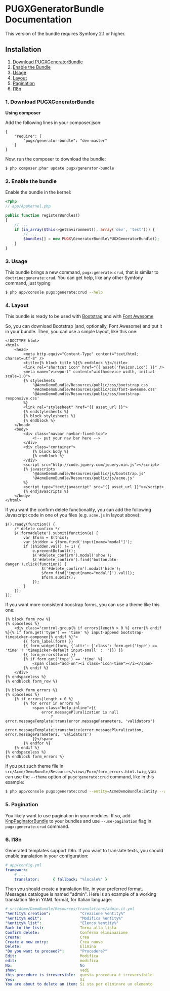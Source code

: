 PUGXGeneratorBundle Documentation
=================================

This version of the bundle requires Symfony 2.1 or higher.

## Installation

1. [Download PUGXGeneratorBundle](#1-download-pugxgeneratorbundle)
2. [Enable the Bundle](#2-enable-the-bundle)
3. [Usage](#3-usage)
4. [Layout](#4-layout)
5. [Pagination](#5-pagination)
6. [I18n](#6-i18n)

### 1. Download PUGXGeneratorBundle

**Using composer**

Add the following lines in your composer.json:

```
{
    "require": {
        "pugx/generator-bundle": "dev-master"
    }
}

```

Now, run the composer to download the bundle:

``` bash
$ php composer.phar update pugx/generator-bundle
```

### 2. Enable the bundle

Enable the bundle in the kernel:

``` php
<?php
// app/AppKernel.php

public function registerBundles()
{
    // ...
    if (in_array($this->getEnvironment(), array('dev', 'test'))) {
        // ...
        $bundles[] = new PUGX\GeneratorBundle\PUGXGeneratorBundle();
    }
}
```

### 3. Usage

This bundle brings a new command, ``pugx:generate:crud``, that is similar to ``doctrine:generate:crud``.
You can get help, like any other Symfony command, just typing

``` bash
$ php app/console pugx:generate:crud --help
```

### 4. Layout

This bundle is ready to be used with [Bootstrap](http://twitter.github.com/bootstrap/) and with [Font Awesome](http://fortawesome.github.com/Font-Awesome/)

So, you can download Bootstrap (and, optionally, Font Awesome) and put it in your bundle.
Then, you can use a simple layout, like this one:

``` html+php
<!DOCTYPE html>
<html>
    <head>
        <meta http-equiv="Content-Type" content="text/html; charset=utf-8" />
        <title>{% block title %}{% endblock %}</title>
        <link rel="shortcut icon" href="{{ asset('favicon.ico') }}" />
        <meta name="viewport" content="width=device-width, initial-scale=1.0">
        {% stylesheets
            '@AcmeDemoBundle/Resources/public/css/bootstrap.css'
            '@AcmeDemoBundle/Resources/public/css/font-awesome.css'
            '@AcmeDemoBundle/Resources/public/css/bootstrap-responsive.css'
        %}
        <link rel="stylesheet" href="{{ asset_url }}">
        {% endstylesheets %}
        {% block stylesheets %}
        {% endblock %}
    </head>
    <body>
        <div class="navbar navbar-fixed-top">
            <!-- put your nav bar here -->
        </div>
        <div class="container">
            {% block body %}
            {% endblock %}
        </div>
        <script src="http://code.jquery.com/jquery.min.js"></script>
        {% javascripts
            '@AcmeDemoBundle/Resources/public/js/bootstrap.js'
            '@AcmeDemoBundle/Resources/public/js/acme.js'
        %}
        <script type="text/javascript" src="{{ asset_url }}"></script>
        {% endjavascripts %}
    </body>
</html>
```

If you want the confirm delete functionality, you can add the following Javascript code
in one of you files (e.g. ``acme.js`` in layout above):

``` js+php
$().ready(function() {
    /* delete confirm */
    $('form#delete').submit(function(e) {
        var $form = $(this);
        var $hidden = $form.find('input[name="modal"]');
        if ($hidden.val() != 1) {
            e.preventDefault();
            $('#delete_confirm').modal('show');
            $('#delete_confirm').find('button.btn-danger').click(function() {
                $('#delete_confirm').modal('hide');
                $form.find('input[name="modal"]').val(1);
                $form.submit();
            });
        }
    });
});
```

If you want more consistent boostrap forms, you can use a theme like this one:

```jinja
{% block form_row %}
{% spaceless %}
    <div class="control-group{% if errors|length > 0 %} error{% endif %}{% if form.get('type') == 'time' %} input-append bootstrap-timepicker-componen{% endif %}">
        {{ form_label(form) }}
        {{ form_widget(form, {'attr': {'class': form.get('type') == 'time' ? 'timepicker-default input-small' : ''}}) }}
        {{ form_errors(form) }}
        {% if form.get('type') == 'time' %}
            <span class="add-on"><i class="icon-time"></i></span>
        {% endif %}
    </div>
{% endspaceless %}
{% endblock form_row %}

{% block form_errors %}
{% spaceless %}
    {% if errors|length > 0 %}
        {% for error in errors %}
            <span class="help-inline">{{
                error.messagePluralization is null
                    ? error.messageTemplate|trans(error.messageParameters, 'validators')
                    : error.messageTemplate|transchoice(error.messagePluralization, error.messageParameters, 'validators')
            }}</span>
        {% endfor %}
    {% endif %}
{% endspaceless %}
{% endblock form_errors %}
```

If you put such theme file in ``src/Acme/DemoBundle/Resources/views/Form/form_errors.html.twig``,
you can use the ``--theme`` option of ``pugx:generate:crud`` command, like in this example:

``` bash
$ php app/console pugx:generate:crud --entity=AcmeDemoBundle:Entity --with-write --layout=AcmeDemoBundle::layout.html.twig --theme=AcmeDemoBundle:Form:form_errors.html.twig
```

### 5. Pagination

You likely want to use pagination in your modules.
If so, add [KnpPaginatorBundle](https://github.com/KnpLabs/KnpPaginatorBundle)
to your bundles and use ``--use-pagination`` flag in ``pugx:generate:crud`` command.

### 6. I18n


Generated templates support I18n. If you want to translate texts, you should enable
translation in your configuration:

```yaml
# app/config.yml
framework:
    # ...
    translator:      { fallback: "%locale%" }
```

Then you should create a translation file, in your preferred format.
Messages catalogue is named "admin". Here is an example of a working translation file
in YAML format, for Italian language:

```yaml
# src/Acme/DemoBundle/Resources/translations/admin.it.yml
"%entity% creation":             "Creazione %entity%"
"%entity% edit":                 "Modifica %entity%"
"%entity% list":                 "Elenco %entity%"
Back to the list:                Torna alla lista
Confirm delete:                  Conferma eliminazione
Create:                          Crea
Create a new entry:              Crea nuovo
Delete:                          Elimina
"Do you want to proceed?":       "Procedere?"
Edit:                            Modifica
edit:                            modifica
No:                              No
show:                            vedi
this procedure is irreversible:  questa procedura è irreversibile
Yes:                             Sì
You are about to delete an item: Si sta per eliminare un elemento
```
